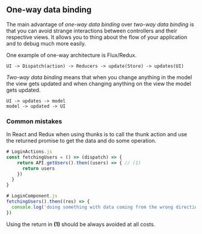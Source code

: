 One-way data binding
--------------------

The main advantage of *one-way data binding* over *two-way data binding* is that
you can avoid strange interactions between controllers and their respective
views. It allows you to thing about the flow of your application and to debug
much more easily.

One example of one-way architecture is Flux/Redux.

```
UI -> Dispatch(action) -> Reducers -> update(Store) -> updates(UI)
```

*Two-way data binding* means that when you change anything in the model the view
gets updated and when changing anything on the view the model gets updated.


```
UI -> updates -> model
model -> updated -> UI
```

### Common mistakes


In React and Redux when using thunks is to call the thunk action and use the
returned promise to get the data and do some operation.

```javascript
# LoginActions.js
const fetchingUsers = () => (dispatch) => {
    return API.getUsers().then((users) => { // (1)
      return users
    })
  }
}

# LoginComponent.js
fetchingUsers().then((res) => {
  console.log('doing something with data coming from the wrong direction!', res)
})
```

Using the return in **(1)** should be always avoided at all costs.
